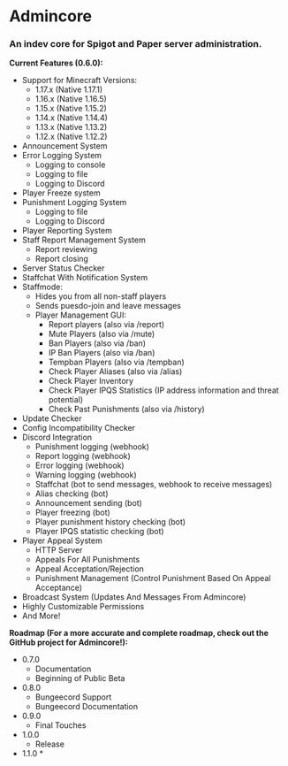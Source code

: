# Admincore
### An indev core for Spigot and Paper server administration.
**Current Features (0.6.0):**
* Support for Minecraft Versions:
  * 1.17.x (Native 1.17.1)
  * 1.16.x (Native 1.16.5)
  * 1.15.x (Native 1.15.2)
  * 1.14.x (Native 1.14.4)
  * 1.13.x (Native 1.13.2)
  * 1.12.x (Native 1.12.2)
* Announcement System
* Error Logging System
  * Logging to console
  * Logging to file
  * Logging to Discord
* Player Freeze system
* Punishment Logging System
  * Logging to file
  * Logging to Discord
* Player Reporting System
* Staff Report Management System
  * Report reviewing
  * Report closing
* Server Status Checker
* Staffchat With Notification System
* Staffmode:
  * Hides you from all non-staff players
  * Sends puesdo-join and leave messages
  * Player Management GUI:
    * Report players (also via /report)
    * Mute Players (also via /mute)
    * Ban Players (also via /ban)
    * IP Ban Players (also via /ban)
    * Tempban Players (also via /tempban)
    * Check Player Aliases (also via /alias)
    * Check Player Inventory
    * Check Player IPQS Statistics (IP address information and threat potential)
    * Check Past Punishments (also via /history)
* Update Checker
* Config Incompatibility Checker
* Discord Integration
  * Punishment logging (webhook)
  * Report logging (webhook)
  * Error logging (webhook)
  * Warning logging (webhook)
  * Staffchat (bot to send messages, webhook to receive messages)
  * Alias checking (bot)
  * Announcement sending (bot)
  * Player freezing (bot)
  * Player punishment history checking (bot)
  * Player IPQS statistic checking (bot)
* Player Appeal System
  * HTTP Server
  * Appeals For All Punishments
  * Appeal Acceptation/Rejection
  * Punishment Management (Control Punishment Based On Appeal Acceptance)
* Broadcast System (Updates And Messages From Admincore)
* Highly Customizable Permissions
* And More!

**Roadmap (For a more accurate and complete roadmap, check out the GitHub project for Admincore!):**
* 0.7.0
  * Documentation
  * Beginning of Public Beta
* 0.8.0
  * Bungeecord Support
  * Bungeecord Documentation
* 0.9.0
  * Final Touches
* 1.0.0
  * Release
* 1.1.0
  * 